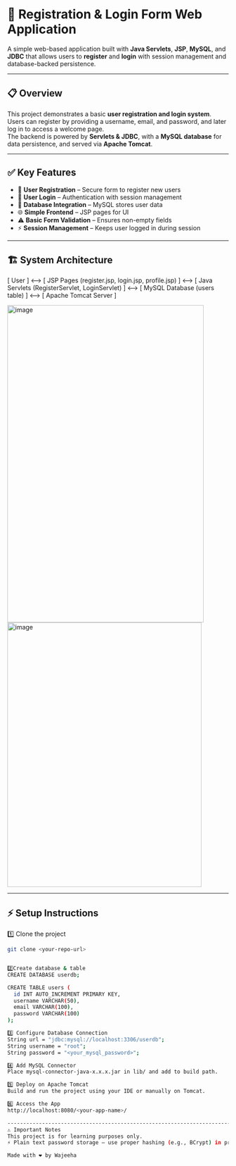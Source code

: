 # 🚀 Registration & Login Form Web Application

A simple web-based application built with **Java Servlets**, **JSP**, **MySQL**, and **JDBC** that allows users to **register** and **login** with session management and database-backed persistence.

---

## 📋 Overview

This project demonstrates a basic **user registration and login system**.  
Users can register by providing a username, email, and password, and later log in to access a welcome page.  
The backend is powered by **Servlets & JDBC**, with a **MySQL database** for data persistence, and served via **Apache Tomcat**.

---

## ✅ Key Features

- 🔐 **User Registration** – Secure form to register new users  
- 🔑 **User Login** – Authentication with session management  
- 💾 **Database Integration** – MySQL stores user data  
- 🌐 **Simple Frontend** – JSP pages for UI  
- ⚠️ **Basic Form Validation** – Ensures non-empty fields  
- ⚡ **Session Management** – Keeps user logged in during session  

---

## 🏗️ System Architecture
[ User ] <--> [ JSP Pages (register.jsp, login.jsp, profile.jsp) ]
<--> [ Java Servlets (RegisterServlet, LoginServlet) ]
<--> [ MySQL Database (users table) ]
<--> [ Apache Tomcat Server ]

<img width="447" height="721" alt="image" src="https://github.com/user-attachments/assets/43abcd9f-2492-478f-b007-114fd1e9b60b" />
<img width="442" height="601" alt="image" src="https://github.com/user-attachments/assets/73773b89-ec24-4859-b8d2-79b24d7a4383" />


---

## ⚡ Setup Instructions

1️⃣ Clone the project  
```bash
git clone <your-repo-url>


2️⃣Create database & table
CREATE DATABASE userdb;

CREATE TABLE users (
  id INT AUTO_INCREMENT PRIMARY KEY,
  username VARCHAR(50),
  email VARCHAR(100),
  password VARCHAR(100)
);

3️⃣ Configure Database Connection
String url = "jdbc:mysql://localhost:3306/userdb";
String username = "root";
String password = "<your_mysql_password>";

4️⃣ Add MySQL Connector
Place mysql-connector-java-x.x.x.jar in lib/ and add to build path.

5️⃣ Deploy on Apache Tomcat
Build and run the project using your IDE or manually on Tomcat.

6️⃣ Access the App
http://localhost:8080/<your-app-name>/

----------------------------------------------------------------------------
⚠️ Important Notes
This project is for learning purposes only.
⚡ Plain text password storage – use proper hashing (e.g., BCrypt) in production.

Made with ❤️ by Wajeeha
